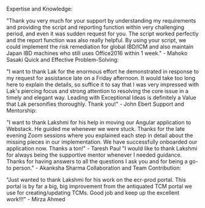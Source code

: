 Expertise and Knowledge:

"Thank you very much for your support by understanding my requirements and providing the script and reporting function within very challenging period, and even it was sudden request for you. The script worked perfectly and the report function was also really helpful. By using your script, we could implement the risk remediation for global IBD/ICM and also maintain Japan IBD machines who still uses Office2016 within 1 week." - Mahoko Sasaki
Quick and Effective Problem-Solving:

"I want to thank Lak for the enormous effort he demonstrated in response to my request for assistance late on a Friday afternoon. It would take too long here to explain the details, so suffice it to say that I was very impressed with Lak's piercing focus and strong attention to resolving the core issue in a timely and elegant way. Leading with Exceptional Ideas is definitely a Value that Lak personifies thoroughly. Thank you!" - John Ebert
Support and Mentorship:

"I want to thank Lakshmi for his help in moving our Angular application to Webstack. He guided me whenever we were stuck. Thanks for the late evening Zoom sessions where you explained each step in detail about the missing pieces in our implementation. We have successfully onboarded our application now. Thanks a ton!" - Taresh Paul
"I would like to thank Lakshmi for always being the supportive mentor whenever I needed guidance. Thanks for having answers to all the questions I ask you and for being a go-to person." - Akanksha Sharma
Collaboration and Team Contribution:

"Just wanted to thank Lakshmi for his work on the ecr-prod portal. This portal is by far a big, big improvement from the antiquated TCM portal we use for creating/updating TCMs. Good job and keep up the excellent work!!!" - Mirza Ahmed

